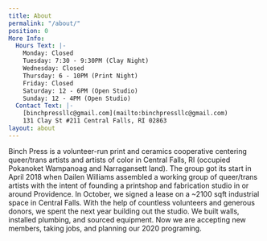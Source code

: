 ```yaml
---
title: About
permalink: "/about/"
position: 0
More Info:
  Hours Text: |-
    Monday: Closed
    Tuesday: 7:30 - 9:30PM (Clay Night)
    Wednesday: Closed
    Thursday: 6 - 10PM (Print Night)
    Friday: Closed
    Saturday: 12 - 6PM (Open Studio)
    Sunday: 12 - 4PM (Open Studio)
  Contact Text: |-
    [binchpressllc@gmail.com](mailto:binchpressllc@gmail.com)
    131 Clay St #211 Central Falls, RI 02863
layout: about
---
```


Binch Press is a volunteer-run print and ceramics cooperative centering queer/trans artists and artists of color in Central Falls, RI (occupied Pokanoket Wampanoag and Narragansett land). The group got its start in April 2018 when Dailen Williams assembled a working group of queer/trans artists with the intent of founding a printshop and fabrication studio in or around Providence. In October, we signed a lease on a ~2100 sqft industrial space in Central Falls. With the help of countless volunteers and generous donors, we spent the next year building out the studio. We built walls, installed plumbing, and sourced equipment. Now we are accepting new members, taking jobs, and planning our 2020 programing.
